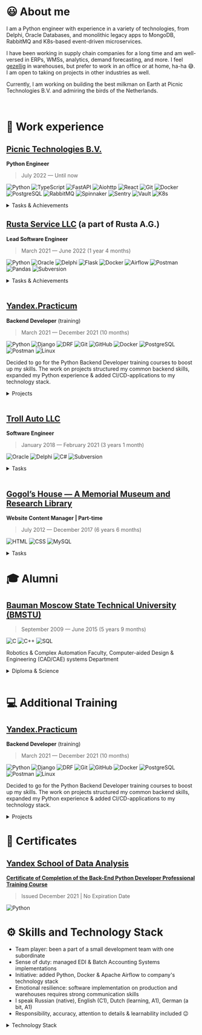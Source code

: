 # 😃 About me

<!-- https://raw.githubusercontent.com/progfay/shields-with-icon/master/README.md -->

I am a Python engineer with experience in a variety of technologies, from Delphi, Oracle Databases, and monolithic legacy apps to MongoDB, RabbitMQ and K8s-based event-driven microservices.

I have been working in supply chain companies for a long time and am well-versed in ERPs, WMSs, analytics, demand forecasting, and more. I feel [gezellig](https://www.dutchamsterdam.nl/155-gezellig) in warehouses, but prefer to work in an office or at home, ha-ha 😅. I am open to taking on projects in other industries as well.

Currently, I am working on building the best milkman on Earth at Picnic Technologies B.V. and admiring the birds of the Netherlands.

<br/>

# 💼 Work experience

## [Picnic Technologies B.V.](https://picnic.tech/)

**Python Engineer**

> July 2022 — Until now

![Python](https://img.shields.io/badge/-Python-333333?style=flat-square&logo=python&logoColor=3776AB)
![TypeScript](https://img.shields.io/badge/-TypeScript-333333?style=flat-square&logo=TypeScript&logoColor=3776AB)
![FastAPI](https://img.shields.io/badge/-FastAPI-333333?style=flat&logo=FastAPI)
![Aiohttp](https://img.shields.io/badge/-Aiohttp-333333?style=flat&logo=Aiohttp)
![React](https://img.shields.io/badge/-React-333333?style=flat&logo=React)
![Git](https://img.shields.io/badge/-Git-333333?style=flat&logo=git&logoColor=F05032)
![Docker](https://img.shields.io/badge/-Docker-333333?style=flat&logo=docker&logoColor=2496ED)
![PostgreSQL](https://img.shields.io/badge/-PostgreSQL-333333?style=flat&logo=PostgreSQL&logoColor=FFFFFF)
![RabbitMQ](https://img.shields.io/badge/-RabbitMQ-333333?style=flat&logo=RabbitMQ)
![Spinnaker](https://img.shields.io/badge/-Spinnaker-333333?style=flat&logo=Spinnaker)
![Sentry](https://img.shields.io/badge/-Sentry-333333?style=flat&logo=Sentry)
![Vault](https://img.shields.io/badge/-Vault-333333?style=flat&logo=Vault)
![K8s](https://img.shields.io/badge/-Kubernetes-333333?style=flat&logo=Kubernetes)

<details>
  
<summary>Tasks & Achievements</summary>
  
  - Designed a software architecure for a warehouse layout management and warehouse space allocation services

  - Removed cron jobs by introducing an event-driven architecture to the warehouse space allocation serivce using RabbitMQ

  - Removed Google sheets by automating printing of the warehouse labels
  
</details>

## [Rusta Service LLC](https://kudo-paint.ru/) (a part of Rusta A.G.)

**Lead Software Engineer**

> March 2021 — June 2022 (1 year 4 months)

![Python](https://img.shields.io/badge/-Python-333333?style=flat-square&logo=python&logoColor=3776AB)
![Oracle](https://img.shields.io/badge/-Oracle-333333?style=flat&logo=Oracle&logoColor=F80000)
![Delphi](https://img.shields.io/badge/-Delphi-333333?style=flat-square&logo=Delphi&logoColor=EE1F35)
![Flask](https://img.shields.io/badge/-Flask-333333?style=flat&logo=Flask&logoColor=FFFFFF)
![Docker](https://img.shields.io/badge/-Docker-333333?style=flat&logo=docker&logoColor=2496ED)
![Airflow](https://img.shields.io/badge/-Airflow-333333?style=flat&logo=ApacheAirflow&logoColor=FFFFFF)
![Postman](https://img.shields.io/badge/-Postman-333333?style=flat&logo=Postman)
![Pandas](https://img.shields.io/badge/-Pandas-333333?style=flat&logo=Pandas&logoColor=FFFFFF)
![Subversion](https://img.shields.io/badge/-Subversion-333333?style=flat&logo=Subversion&logoColor=F05032)

<details>
  
<summary>Tasks & Achievements</summary>

### Enterprise Resource Planning system development & maintaining:

🚩 implemented the business logic of sending goods for realization, custodial warehouse storekeeping, barcoding goods at manufacturing

  ✅ we have entered new markets

  ✅ the speed of order picking increased

  ✅ the quality of accounting stored goods increased

  ✅ the defect handling improved

### Warehouse Management System design, development & implementation:

🚩 batch storekeeping added, address storage added

  ✅ the number of errors decreased
  
  ✅ the amount of defects decreased
  
  ✅ expiration date storekeeping improved

### ETL data pipelines design:

🚩 implemented documents exchange via EDI systems
  
  ✅ order processing speed improved
  
  ✅ quality control improved
  
  ✅ efficiency of analyst data improved

🚩 added Python to company's technology stack for ETL-instruments
  
  ✅ data processing speed significantly improved & simplified

### Data processing:

🚩 added Apache Airflow to company's technology stack, deployed it at Docker containers, wrote several DAGs for data processing of reminders reports from marketplaces, for sending topical price lists for clients, daily routine on document flows
  
  ✅ fault tolerance of handling improved
  
  ✅ it became much easier to maintain, monitor & improve data processing handlers
  
  ✅ managers & analytics work processes accelerated

</details>

<br/>

## [Yandex.Practicum](https://yandex.com/support/practicum/)

**Backend Developer** (training)

> March 2021 — December 2021 (10 months)

![Python](https://img.shields.io/badge/-Python-333333?style=flat-square&logo=python&logoColor=3776AB)
![Django](https://img.shields.io/badge/-Django-333333?style=flat&logo=Django&logoColor=FFFFFF)
![DRF](https://img.shields.io/badge/-DRF-333333?style=flat&logo=Django&logoColor=FFFFFF)
![Git](https://img.shields.io/badge/-Git-333333?style=flat&logo=git&logoColor=F05032)
![GitHub](https://img.shields.io/badge/-GitHub-333333?style=flat&logo=github&logoColor=FFFFFF)
![Docker](https://img.shields.io/badge/-Docker-333333?style=flat&logo=docker&logoColor=2496ED)
![PostgreSQL](https://img.shields.io/badge/-PostgreSQL-333333?style=flat&logo=PostgreSQL&logoColor=FFFFFF)
![Postman](https://img.shields.io/badge/-Postman-333333?style=flat&logo=Postman)
![Linux](https://img.shields.io/badge/-Linux-333333?style=flat&logo=Linux)

Decided to go for the Python Backend Developer training courses to boost up my skills. The work on projects structured my common backend skills, expanded my Python experience & added CI/CD-applications to my technology stack.

<details>
  
<summary>Projects</summary>

Worked on a number of projects, including:

🚩 implemented [Grocery assistant service backend & API](https://github.com/hardkoro/foodgram) with the functionality to create recipes, follow authors, add recipes & authors to favorites & download grocery to-buy-lists with ingredients of selected recipes

🚩 implemented [social network backend](https://github.com/hardkoro/yatube) with the functionality to create posts, add images & comments

🚩 created [social network API](https://github.com/hardkoro/yatube_api): token authorization, registration, obtaining posts list or a separate post, create post or comment etc.

🚩 as a part of collaborate work I developed an [API for a YamDB service](https://github.com/hardkoro/yamdb_api) — a service for reviews & replies for different pieces of arts. Was responsible for review & replies functionality, importing data from CSV-file, created docker containers, deployed project on Yandex.Cloud service

🚩 created a [Telegram bot](https://github.com/hardkoro/homework_bot) to notify me about the status of the homework check, which was subsequently changed to notify about CI/CD status of the projects being deployed
  
</details>

<br/>

## [Troll Auto LLC](http://troll-auto.ru/)

**Software Engineer**

> January 2018 — February 2021 (3 years 1 month)

![Oracle](https://img.shields.io/badge/-Oracle-333333?style=flat&logo=Oracle&logoColor=F80000)
![Delphi](https://img.shields.io/badge/-Delphi-333333?style=flat-square&logo=Delphi&logoColor=EE1F35)
![C#](https://img.shields.io/badge/-C%23-333333?style=flat&logo=c-sharp&logoColor=239120)
![Subversion](https://img.shields.io/badge/-Subversion-333333?style=flat&logo=Subversion&logoColor=F05032)

<details>
  
<summary>Tasks</summary>

Development & maintaining company's own EMS-system — database design, functionality expansion, business logic implementation, making forms & reports.

</details>

<br/>

## [Gogol’s House — A Memorial Museum and Research Library](https://www.domgogolya.ru/en/)

**Website Content Manager | Part-time**

> July 2012 — December 2017 (6 years 6 months)

![HTML](https://img.shields.io/badge/-HTML-333333?style=flat&logo=html5&logoColor=239120)
![CSS](https://img.shields.io/badge/-CSS-333333?style=flat-square&logo=css3&logoColor=239120)
![MySQL](https://img.shields.io/badge/-MySQL-333333?style=flat&logo=mysql&logoColor=00000F)

<details>
  
<summary>Tasks</summary>

I was in charge of museum's website: established different sections, processed text & visual information, wrote some articles based on Gogol's biography, learnt the base of HTML & CSS syntax to edit site's templates when needed, gathered statistics via MySQL Database.

</details>
  
# 🎓 Alumni

## [Bauman Moscow State Technical University (BMSTU)](https://bmstu.ru/)

> September 2009 — June 2015 (5 years 9 months)

![C](https://img.shields.io/badge/-C-333333?style=flat&logo=c&logoColor=00599C)
![C++](https://img.shields.io/badge/-C++-333333?style=flat&logo=c%2B%2B&logoColor=00599C)
![SQL](https://img.shields.io/badge/-SQL-333333?style=flat&logo=mysql&logoColor=FFFFFF)

Robotics & Complex Automation Faculty, Computer-aided Design & Engineering (CAD/CAE) systems Department

<details>
  
<summary>Diploma & Science</summary>

* Thesis "Warehouse Management System development. Order picking subsystem" (*excellent*)
* Article ["Warehouse order picking. Overview"](https://www.elibrary.ru/item.asp?id=23409924)
* Article ["Warehouse order picking. Order picker routing problem"](https://www.elibrary.ru/item.asp?id=23409957)

</details>

<br/>

# 💻 Additional Training

## [Yandex.Practicum](https://yandex.com/support/practicum/)

**Backend Developer** (training)

> March 2021 — December 2021 (10 months)

![Python](https://img.shields.io/badge/-Python-333333?style=flat-square&logo=python&logoColor=3776AB)
![Django](https://img.shields.io/badge/-Django-333333?style=flat&logo=Django&logoColor=FFFFFF)
![DRF](https://img.shields.io/badge/-DRF-333333?style=flat&logo=Django&logoColor=FFFFFF)
![Git](https://img.shields.io/badge/-Git-333333?style=flat&logo=git&logoColor=F05032)
![GitHub](https://img.shields.io/badge/-GitHub-333333?style=flat&logo=github&logoColor=FFFFFF)
![Docker](https://img.shields.io/badge/-Docker-333333?style=flat&logo=docker&logoColor=2496ED)
![PostgreSQL](https://img.shields.io/badge/-PostgreSQL-333333?style=flat&logo=PostgreSQL&logoColor=FFFFFF)
![Postman](https://img.shields.io/badge/-Postman-333333?style=flat&logo=Postman)
![Linux](https://img.shields.io/badge/-Linux-333333?style=flat&logo=Linux)

Decided to go for the Python Backend Developer training courses to boost up my skills. The work on projects structured my common backend skills, expanded my Python experience & added CI/CD-applications to my technology stack.

<details>
  
<summary>Projects</summary>

Worked on a number of projects, including:

🚩 implemented [Grocery assistant service backend & API](https://github.com/hardkoro/foodgram) with the functionality to create recipes, follow authors, add recipes & authors to favorites & download grocery to-buy-lists with ingredients of selected recipes

🚩 implemented [social network backend](https://github.com/hardkoro/yatube) with the functionality to create posts, add images & comments

🚩 created [social network API](https://github.com/hardkoro/yatube_api): token authorizarion, registration, obtaining posts list or a separate post, create post or comment etc.

🚩 as a part of collaborate work I developed an [API for a YamDB service](https://github.com/hardkoro/yamdb_api) — a service for reviews & replies for different pieces of arts. Was responsible for review & replies functionality, importing data from CSV-file, created docker containers, deployed project on Yandex.Cloud service

🚩 created a [Telegram bot](https://github.com/hardkoro/homework_bot) to notify me about the status of the homework check, which was subsequently changed to notify about CI/CD status of the projects being depolyed
  
</details>

# 📜 Certificates

## [Yandex School of Data Analysis](https://academy.yandex.com/dataschool/)

**[Certificate of Completion of the Back-End Python Developer Professional Training Course](https://drive.google.com/file/d/1gInE1wuCoYb53Gyp92gchPvVi5xSCmBf/view)**

> Issued December 2021 | No Expiration Date

![Python](https://img.shields.io/badge/-Python-333333?style=flat-square&logo=python&logoColor=3776AB)

# ⚙️ Skills and Technology Stack

- Team player: been a part of a small development team with one subordinate
- Sense of duty: managed EDI & Batch Accounting Systems implementations
- Initiative: added Python, Docker & Apache Airflow to company's technology stack
- Emotional resilience: software implementation on production and warehouses requires strong communication skills
- I speak Russian (native), English (C1), Dutch (learning, A1), German (a bit, A1)
- Responsibility, accuracy, attention to details & learnability included 😉

<details>
  
<summary>Technology Stack</summary>

### Languages
  Current:
      ![Python](https://img.shields.io/badge/-Python-333333?style=flat-square&logo=python&logoColor=3776AB)
      ![TypeScript](https://img.shields.io/badge/-TypeScript-333333?style=flat-square&logo=TypeScript&logoColor=3776AB)
  
  Previous:
      ![Delphi](https://img.shields.io/badge/-Delphi-333333?style=flat-square&logo=Delphi&logoColor=EE1F35)
      ![C#](https://img.shields.io/badge/-C%23-333333?style=flat-square&logo=CSharp&logoColor=239120)
      ![JavaScript](https://img.shields.io/badge/-JavaScript-333333?style=flat-square&logo=JavaScript)
  
### Libraries and Frameworks
  Current:
      ![Pytest](https://img.shields.io/badge/-Pytest-333333?style=flat&logo=Pytest)
      ![FastAPI](https://img.shields.io/badge/-FastAPI-333333?style=flat&logo=FastAPI)
      ![Aiohttp](https://img.shields.io/badge/-Aiohttp-333333?style=flat&logo=Aiohttp)
      ![React](https://img.shields.io/badge/-React-333333?style=flat&logo=React)
  
  Previous:
      ![Django](https://img.shields.io/badge/-Django-333333?style=flat&logo=Django&logoColor=FFFFFF)
      ![DRF](https://img.shields.io/badge/-DRF-333333?style=flat&logo=Django&logoColor=FFFFFF)
      ![Flask](https://img.shields.io/badge/-Flask-333333?style=flat&logo=Flask&logoColor=FFFFFF)
      ![ElasticSearch](https://img.shields.io/badge/-ElasticSearch-333333?style=flat&logo=ElasticSearch)
   
### Infrastructure and DevOps
  Current:
      ![Git](https://img.shields.io/badge/-Git-333333?style=flat&logo=git&logoColor=F05032)
      ![GitHub](https://img.shields.io/badge/-GitHub-333333?style=flat&logo=github&logoColor=FFFFFF)
      ![Docker](https://img.shields.io/badge/-Docker-333333?style=flat&logo=docker&logoColor=2496ED)
      ![PostgreSQL](https://img.shields.io/badge/-PostgreSQL-333333?style=flat&logo=PostgreSQL&logoColor=FFFFFF)
      ![RabbitMQ](https://img.shields.io/badge/-RabbitMQ-333333?style=flat&logo=RabbitMQ)
      ![Spinnaker](https://img.shields.io/badge/-Spinnaker-333333?style=flat&logo=Spinnaker)
      ![Sentry](https://img.shields.io/badge/-Sentry-333333?style=flat&logo=Sentry)
      ![Vault](https://img.shields.io/badge/-Vault-333333?style=flat&logo=Vault)
      ![K8s](https://img.shields.io/badge/-Kubernetes-333333?style=flat&logo=Kubernetes)
  
  Previous:
      ![Subversion](https://img.shields.io/badge/-Subversion-333333?style=flat&logo=Subversion&logoColor=F05032)
      ![Airflow](https://img.shields.io/badge/-Airflow-333333?style=flat&logo=ApacheAirflow&logoColor=FFFFFF)
      ![Oracle](https://img.shields.io/badge/-Oracle-333333?style=flat&logo=Oracle&logoColor=F80000)
      ![Heroku](https://img.shields.io/badge/-Heroku-333333?style=flat&logo=Heroku)
      ![Nginx](https://img.shields.io/badge/-Nginx-333333?style=flat&logo=Nginx)
      ![MongoDB](https://img.shields.io/badge/-MongoDB-333333?style=flat&logo=MongoDB)

### Enviroment, IDEs and Tools
  Current:
      ![IntelliJ IDEA](https://img.shields.io/badge/-IntelliJ+IDEA-333333?style=flat&logo=IntelliJ+IDEA)
      ![Postman](https://img.shields.io/badge/-Postman-333333?style=flat&logo=Postman)
      ![Apple](https://img.shields.io/badge/-Apple-333333?style=flat&logo=Apple)
      ![Jira](https://img.shields.io/badge/-Jira-333333?style=flat&logo=Jira)
      ![Confluence](https://img.shields.io/badge/-Confluence-333333?style=flat&logo=Confluence)
      ![Slack](https://img.shields.io/badge/-Slack-333333?style=flat&logo=Slack)
  
  Previous:
      ![Visual Studio Code](https://img.shields.io/badge/-Visual%20Studio%20Code-333333?style=flat&logo=Visual-Studio-Code&logoColor=007ACC)
      ![Visual Studio Community/Enterprise](https://img.shields.io/badge/-Visual%20Studio-333333?style=flat&logo=Visual-Studio-Code&logoColor=7e10cc)
      ![Windows](https://img.shields.io/badge/-Windows-333333?style=flat&logo=Windows)
      ![Linux](https://img.shields.io/badge/-Linux-333333?style=flat&logo=Linux)
      ![Microsoft Teams](https://img.shields.io/badge/-Microsoft%20Teams-333333?style=flat&logo=Microsoft-Teams)
  
</details>
